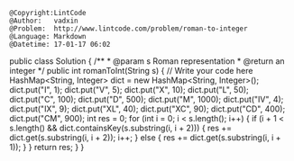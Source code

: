 ```
@Copyright:LintCode
@Author:   vadxin
@Problem:  http://www.lintcode.com/problem/roman-to-integer
@Language: Markdown
@Datetime: 17-01-17 06:02
```

public class Solution {
    /**
     * @param s Roman representation
     * @return an integer
     */
    public int romanToInt(String s) {
        // Write your code here
        HashMap<String, Integer> dict = new HashMap<String, Integer>();
        dict.put("I", 1);
        dict.put("V", 5);
        dict.put("X", 10);
        dict.put("L", 50);
        dict.put("C", 100);
        dict.put("D", 500);
        dict.put("M", 1000);
        dict.put("IV", 4);
        dict.put("IX", 9);
        dict.put("XL", 40);
        dict.put("XC", 90);
        dict.put("CD", 400);
        dict.put("CM", 900);
        int res = 0;
        for (int i = 0; i < s.length(); i++) {
            if (i + 1 < s.length() && dict.containsKey(s.substring(i, i + 2))) {
                res += dict.get(s.substring(i, i + 2));
                i++;
            } else {
                res += dict.get(s.substring(i, i + 1));
            }
        }
        return res;
    }
}